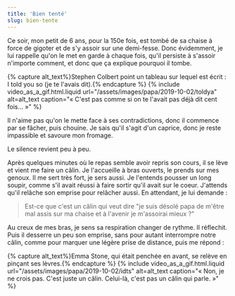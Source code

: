 ```yaml
---
title: 'Bien tenté'
slug: bien-tente
---
```


Ce soir, mon petit de 6 ans, pour la 150e fois, est tombé de sa chaise à force
de gigoter et de s'y assoir sur une demi-fesse. Donc évidemment, je lui rappelle
qu'on le met en garde à chaque fois, qu'il persiste à s'assoir n'importe
comment, et donc que ça explique pourquoi il tombe.

{% capture alt_text%}Stephen Colbert point un tableau sur lequel est écrit : I
told you so (je te l'avais dit).{% endcapture %}
{% include video_as_a_gif.html.liquid
url="/assets/images/papa/2019-10-02/toldya"
alt=alt_text
caption="&laquo;&nbsp;C'est pas comme si on te l'avait pas déjà dit cent fois…&nbsp;&raquo;"
%}

Il n'aime pas qu'on le mette face à ses contradictions, donc il commence par se
fâcher, puis chouine. Je sais qu'il s'agit d'un caprice, donc je reste
impassible et savoure mon fromage.

Le silence revient peu à peu.

Après quelques minutes où le repas semble avoir repris son cours, il se lève et
vient me faire un câlin. Je l'accueille à bras ouverts, le prends sur mes
genoux. Il me sert très fort, je sers aussi. Je l'entends pousser un long
soupir, comme s'il avait réussi à faire sortir qu'il avait sur le coeur.
J'attends qu'il relâche son emprise pour relâcher aussi. En attendant, je lui
demande :

> Est-ce que c'est un câlin qui veut dire "je suis désolé papa de m'être mal
> assis sur ma chaise et à l'avenir je m'assoirai mieux ?"

Au creux de mes bras, je sens sa respiration changer de rythme. Il réflechit.
Puis il desserre un peu son emprise, sans pour autant interrompre notre câlin,
comme pour marquer une légère prise de distance, puis me répond :

{% capture alt_text%}Emma Stone, qui était penchée en avant, se relève en
pinçant ses lèvres.{% endcapture %} {% include video_as_a_gif.html.liquid
url="/assets/images/papa/2019-10-02/idts"
alt=alt_text
caption="&laquo;&nbsp;Non, je ne crois pas. C'est juste un câlin. Celui-là, c'est pas un câlin qui parle.&nbsp;&raquo;"
%}
